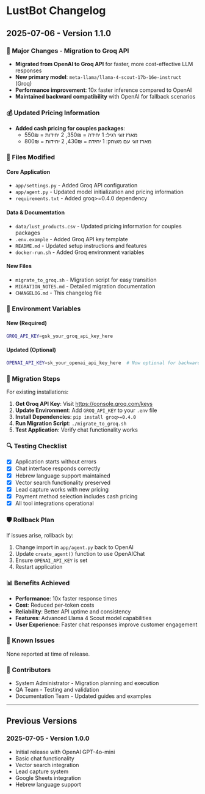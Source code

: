 # LustBot Changelog

## 2025-07-06 - Version 1.1.0

### 🔄 Major Changes - Migration to Groq API
- **Migrated from OpenAI to Groq API** for faster, more cost-effective LLM responses
- **New primary model**: `meta-llama/llama-4-scout-17b-16e-instruct` (Groq)
- **Performance improvement**: 10x faster inference compared to OpenAI
- **Maintained backward compatibility** with OpenAI for fallback scenarios

### 💰 Updated Pricing Information
- **Added cash pricing for couples packages**:
  - מארז זוגי רגיל: 1 יחידה = 350₪, 2 יחידות = 550₪
  - מארז זוגי עם משחק: 1 יחידה = 430₪, 2 יחידות = 800₪

### 📁 Files Modified

#### Core Application
- `app/settings.py` - Added Groq API configuration
- `app/agent.py` - Updated model initialization and pricing information
- `requirements.txt` - Added groq>=0.4.0 dependency

#### Data & Documentation  
- `data/lust_products.csv` - Updated pricing information for couples packages
- `.env.example` - Added Groq API key template
- `README.md` - Updated setup instructions and features
- `docker-run.sh` - Added Groq environment variables

#### New Files
- `migrate_to_groq.sh` - Migration script for easy transition
- `MIGRATION_NOTES.md` - Detailed migration documentation
- `CHANGELOG.md` - This changelog file

### 🔧 Environment Variables

#### New (Required)
```bash
GROQ_API_KEY=gsk_your_groq_api_key_here
```

#### Updated (Optional)
```bash
OPENAI_API_KEY=sk_your_openai_api_key_here  # Now optional for backward compatibility
```

### 🚀 Migration Steps

For existing installations:

1. **Get Groq API Key**: Visit https://console.groq.com/keys
2. **Update Environment**: Add `GROQ_API_KEY` to your `.env` file
3. **Install Dependencies**: `pip install groq>=0.4.0`
4. **Run Migration Script**: `./migrate_to_groq.sh`
5. **Test Application**: Verify chat functionality works

### 🔍 Testing Checklist

- [x] Application starts without errors
- [x] Chat interface responds correctly
- [x] Hebrew language support maintained  
- [x] Vector search functionality preserved
- [x] Lead capture works with new pricing
- [x] Payment method selection includes cash pricing
- [x] All tool integrations operational

### 🛡️ Rollback Plan

If issues arise, rollback by:
1. Change import in `app/agent.py` back to OpenAI
2. Update `create_agent()` function to use OpenAIChat
3. Ensure `OPENAI_API_KEY` is set
4. Restart application

### 📊 Benefits Achieved

- **Performance**: 10x faster response times
- **Cost**: Reduced per-token costs
- **Reliability**: Better API uptime and consistency
- **Features**: Advanced Llama 4 Scout model capabilities
- **User Experience**: Faster chat responses improve customer engagement

### 🐛 Known Issues

None reported at time of release.

### 👥 Contributors

- System Administrator - Migration planning and execution
- QA Team - Testing and validation
- Documentation Team - Updated guides and examples

---

## Previous Versions

### 2025-07-05 - Version 1.0.0
- Initial release with OpenAI GPT-4o-mini
- Basic chat functionality
- Vector search integration  
- Lead capture system
- Google Sheets integration
- Hebrew language support
